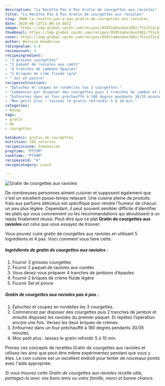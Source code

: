 ```yaml
---
description: "La Recette Pas à Pas Gratin de courgettes aux ravioles"
title: "La Recette Pas à Pas Gratin de courgettes aux ravioles"
slug: 3808-la-recette-pas-a-pas-gratin-de-courgettes-aux-ravioles
date: 2020-08-12T21:00:14.681Z
image: https://img-global.cpcdn.com/recipes/95051a0ac6ea1082/751x532cq70/gratin-de-courgettes-aux-ravioles-photo-principale-de-la-recette.jpg
thumbnail: https://img-global.cpcdn.com/recipes/95051a0ac6ea1082/751x532cq70/gratin-de-courgettes-aux-ravioles-photo-principale-de-la-recette.jpg
cover: https://img-global.cpcdn.com/recipes/95051a0ac6ea1082/751x532cq70/gratin-de-courgettes-aux-ravioles-photo-principale-de-la-recette.jpg
author: Bernice Henderson
ratingvalue: 4.4
reviewcount: 3
recipeingredient:
- "3 grosses courgettes"
- "2 paquet de ravioles aux comts"
- "4 tranches de jambons dpaules"
- "2 briques de crme fluide lgre"
- " Sel et poivre"
recipeinstructions:
- "Épluchez et coupez en rondelles les 3 courgettes."
- "Commencez par disposer des courgettes puis 2 tranches de jambon et ensuite disposez les ravioles du premier paquet. Et répétez l’opération encore une fois. Versez les deux briques de crèmes."
- "Enfournez dans un four préchauffé à 180 degrés pendants 30/35 minutes."
- "Mon petit plus : laissez le gratin refroidir 5 à 10 min."
categories:
- Resep
tags:
- gratin
- de
- courgettes

katakunci: gratin de courgettes 
nutrition: 268 calories
recipecuisine: Indonesian
preptime: "PT33M"
cooktime: "PT49M"
recipeyield: "4"
recipecategory: Lunch

---
```



![Gratin de courgettes aux ravioles](https://img-global.cpcdn.com/recipes/95051a0ac6ea1082/751x532cq70/gratin-de-courgettes-aux-ravioles-photo-principale-de-la-recette.jpg)

De nombreuses personnes aiment cuisiner et supposent également que c'est un excellent passe-temps relaxant. Une cuisine pleine de produits frais aux parfums délicieux est spécifique pour rendre l'humeur de chacun un peu plus légère. Cependant, il peut souvent sembler difficile d'identifier les plats qui vous conviennent ou les recommandations qui aboutissent à un repas finalement réussi. Peut-être que ce plat <strong> Gratin de courgettes aux ravioles </strong> est celui que vous essayez de trouver.

<!--inarticleads1-->

Vous pouvez cuire gratin de courgettes aux ravioles en utilisant 5 Ingrédients et 4 pas. Voici comment vous faire cette.

##### Ingrédients de gratin de courgettes aux ravioles :

1. Fournir 3 grosses courgettes
1. Fournir 2 paquet de ravioles aux comtés
1. Vous devez vous préparer 4 tranches de jambons d’épaules
1. Fournir 2 briques de crème fluide légère
1. Fournir  Sel et poivre




<!--inarticleads2-->

##### Gratin de courgettes aux ravioles pas à pas :

1. Épluchez et coupez en rondelles les 3 courgettes.
1. Commencez par disposer des courgettes puis 2 tranches de jambon et ensuite disposez les ravioles du premier paquet. Et répétez l’opération encore une fois. Versez les deux briques de crèmes.
1. Enfournez dans un four préchauffé à 180 degrés pendants 30/35 minutes.
1. Mon petit plus : laissez le gratin refroidir 5 à 10 min.




<!--inarticleads1-->

<p>
Prenez ces concepts de recettes Gratin de courgettes aux ravioles et utilisez-les ainsi que peut-être même expérimentez pendant que vous y êtes. Le coin cuisine est un excellent endroit pour tenter de nouveaux points avec l'aide appropriée.
</p>

<p>
<i>Si vous trouvez cette Gratin de courgettes aux ravioles recette utile, partagez-la avec vos bons amis ou votre famille, merci et bonne chance.</i>
</p>
